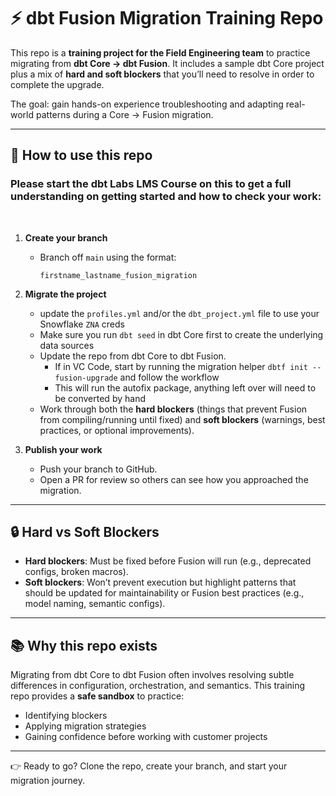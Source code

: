 # ⚡ dbt Fusion Migration Training Repo  

This repo is a **training project for the Field Engineering team** to practice migrating from **dbt Core → dbt Fusion**. It includes a sample dbt Core project plus a mix of **hard and soft blockers** that you’ll need to resolve in order to complete the upgrade.  

The goal: gain hands-on experience troubleshooting and adapting real-world patterns during a Core → Fusion migration.  

---

## 🚀 How to use this repo  

### Please start the dbt Labs LMS Course on this to get a full understanding on getting started and how to check your work:
  
<br>

1. **Create your branch**  
   - Branch off `main` using the format:  
     ```
     firstname_lastname_fusion_migration
     ```

2. **Migrate the project**  
   - update the `profiles.yml` and/or the `dbt_project.yml` file to use your Snowflake `ZNA` creds
   - Make sure you run `dbt seed` in dbt Core first to create the underlying data sources
   - Update the repo from dbt Core to dbt Fusion.
     - If in VC Code, start by running the migration helper `dbtf init --fusion-upgrade` and follow the workflow
     - This will run the autofix package, anything left over will need to be converted by hand
   - Work through both the **hard blockers** (things that prevent Fusion from compiling/running until fixed) and **soft blockers** (warnings, best practices, or optional improvements).  

3. **Publish your work**  
   - Push your branch to GitHub.  
   - Open a PR for review so others can see how you approached the migration.  

---

## 🔒 Hard vs Soft Blockers  

- **Hard blockers**: Must be fixed before Fusion will run (e.g., deprecated configs, broken macros).  
- **Soft blockers**: Won’t prevent execution but highlight patterns that should be updated for maintainability or Fusion best practices (e.g., model naming, semantic configs).  

---

## 📚 Why this repo exists  

Migrating from dbt Core to dbt Fusion often involves resolving subtle differences in configuration, orchestration, and semantics. This training repo provides a **safe sandbox** to practice:  

- Identifying blockers  
- Applying migration strategies  
- Gaining confidence before working with customer projects  

---

👉 Ready to go? Clone the repo, create your branch, and start your migration journey.
